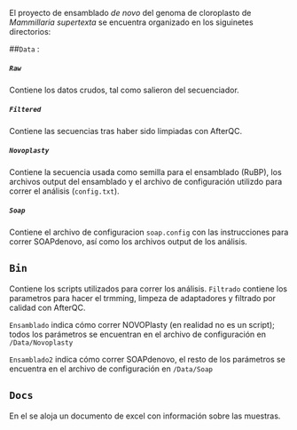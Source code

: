 
El  proyecto de ensamblado *de novo* del genoma de cloroplasto de *Mammillaria supertexta* se encuentra organizado en los siguinetes directorios:

##`Data` :

#####	`Raw`
Contiene los datos crudos, tal como salieron del secuenciador.

#####	`Filtered`
Contiene las secuencias tras haber sido limpiadas con AfterQC.

#####	`Novoplasty`
Contiene la secuencia usada como semilla para el ensamblado (RuBP), los archivos output del ensamblado y el archivo de configuración utilizdo para correr el análisis (`config.txt`).

##### 	`Soap`
Contiene el archivo de configuracion `soap.config` con las instrucciones para correr SOAPdenovo, así como los archivos output de los análisis.

##	`Bin`
Contiene los scripts utilizados para correr los análisis.
`Filtrado` contiene los parametros para hacer el trmming, limpeza de adaptadores y filtrado por calidad con AfterQC.

`Ensamblado` indica cómo correr NOVOPlasty (en realidad no es un script); todos los parámetros se encuentran en el archivo de configuración en  `/Data/Novoplasty`

`Ensamblado2` indica cómo correr SOAPdenovo, el resto de los parámetros se encuentra en el archivo de configuración en `/Data/Soap`

##	`Docs`
En el se aloja un documento de excel con información sobre las muestras.



